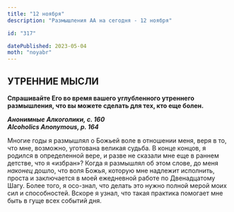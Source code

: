 ```yaml
---
title: "12 ноября"
description: "Размышления АА на сегодня - 12 ноября"

id: "317"

datePublished: 2023-05-04
moth: "noyabr"
---
```


## УТРЕННИЕ МЫСЛИ

**Спрашивайте Его во время вашего углубленного утреннего размышления, что вы
можете сделать для тех, кто еще болен.**

**_Анонимные Алкоголики, с. 160  
Alcoholics Anonymous, p. 164_**

Многие годы я размышлял о Божьей воле в отношении меня, веря в то, что мне,
возможно, уготована великая судьба. В конце концов, я родился в определенной
вере, и разве не сказали мне еще в раннем детстве, что я «избран»? Когда я
размышлял об этом слове, до меня _наконец_ дошло, что воля Божья, которую мне
надлежит исполнить, проста и заключается в моей ежедневной работе по
Двенадцатому Шагу. Более того, я осо-знал, что делать это нужно полной мерой
моих сил и способностей. Вскоре я узнал, что такая практика помогает мне быть
в гуще всех событий дня.
